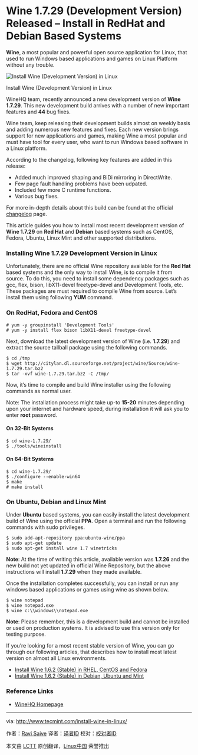Wine 1.7.29 (Development Version) Released – Install in RedHat and Debian Based Systems
================================================================================
**Wine**, a most popular and powerful open source application for Linux, that used to run Windows based applications and games on Linux Platform without any trouble.

![Install Wine (Development Version) in Linux](http://www.tecmint.com/wp-content/uploads/2014/05/Install-Wine-Development-Version.png)

Install Wine (Development Version) in Linux

WineHQ team, recently announced a new development version of **Wine 1.7.29**. This new development build arrives with a number of new important features and **44** bug fixes.

Wine team, keep releasing their development builds almost on weekly basis and adding numerous new features and fixes. Each new version brings support for new applications and games, making Wine a most popular and must have tool for every user, who want to run Windows based software in a Linux platform.

According to the changelog, following key features are added in this release:

- Added much improved shaping and BiDi mirroring in DirectWrite.
- Few page fault handling problems have been udpated.
- Included few more C runtime functions.
- Various bug fixes.

For more in-depth details about this build can be found at the official [changelog][1] page.

This article guides you how to install most recent development version of **Wine 1.7.29** on **Red Hat** and **Debian** based systems such as CentOS, Fedora, Ubuntu, Linux Mint and other supported distributions.

### Installing Wine 1.7.29 Development Version in Linux ###

Unfortunately, there are no official Wine repository available for the **Red Hat** based systems and the only way to install Wine, is to compile it from source. To do this, you need to install some dependency packages such as gcc, flex, bison, libX11-devel freetype-devel and Development Tools, etc. These packages are must required to compile Wine from source. Let’s install them using following **YUM** command.

### On RedHat, Fedora and CentOS ###

    # yum -y groupinstall 'Development Tools'
    # yum -y install flex bison libX11-devel freetype-devel

Next, download the latest development version of Wine (i.e. **1.7.29**) and extract the source tallball package using the following commands.

    $ cd /tmp
    $ wget http://citylan.dl.sourceforge.net/project/wine/Source/wine-1.7.29.tar.bz2
    $ tar -xvf wine-1.7.29.tar.bz2 -C /tmp/

Now, it’s time to compile and build Wine installer using the following commands as normal user.

Note: The installation process might take up-to **15-20** minutes depending upon your internet and hardware speed, during installation it will ask you to enter **root** password.

#### On 32-Bit Systems ####

    $ cd wine-1.7.29/
    $ ./tools/wineinstall

#### On 64-Bit Systems ####

    $ cd wine-1.7.29/
    $ ./configure --enable-win64
    $ make
    # make install

### On Ubuntu, Debian and Linux Mint ###

Under **Ubuntu** based systems, you can easily install the latest development build of Wine using the official **PPA**. Open a terminal and run the following commands with sudo privileges.

    $ sudo add-apt-repository ppa:ubuntu-wine/ppa 
    $ sudo apt-get update
    $ sudo apt-get install wine 1.7 winetricks

**Note**: At the time of writing this article, available version was **1.7.26** and the new build not yet updated in official Wine Repository, but the above instructions will install **1.7.29** when they made available.

Once the installation completes successfully, you can install or run any windows based applications or games using wine as shown below.

    $ wine notepad
    $ wine notepad.exe 
    $ wine c:\\windows\\notepad.exe

**Note**: Please remember, this is a development build and cannot be installed or used on production systems. It is advised to use this version only for testing purpose.

If you’re looking for a most recent stable version of Wine, you can go through our following articles, that describes how to install most latest version on almost all Linux environments.

- [Install Wine 1.6.2 (Stable) in RHEL, CentOS and Fedora][2]
- [Install Wine 1.6.2 (Stable) in Debian, Ubuntu and Mint][3]

### Reference Links ###

- [WineHQ Homepage][4]

--------------------------------------------------------------------------------

via: http://www.tecmint.com/install-wine-in-linux/

作者：[Ravi Saive][a]
译者：[译者ID](https://github.com/译者ID)
校对：[校对者ID](https://github.com/校对者ID)

本文由 [LCTT](https://github.com/LCTT/TranslateProject) 原创翻译，[Linux中国](http://linux.cn/) 荣誉推出

[a]:http://www.tecmint.com/author/admin/
[1]:http://www.winehq.org/announce/1.7.29
[2]:http://www.tecmint.com/install-wine-in-rhel-centos-and-fedora/
[3]:http://www.tecmint.com/install-wine-on-ubuntu-and-linux-mint/
[4]:http://www.winehq.org/